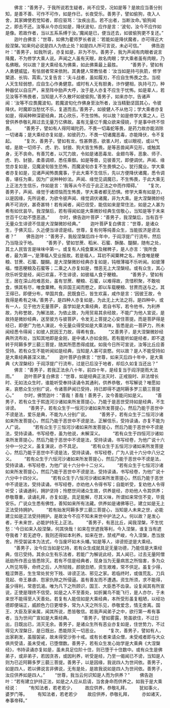 <!-- { "loadSidebar": true } -->
　　佛言：“善男子，于我所说若生疑者，尚不应受，况如是等？是故应当善分别知，是善不善、可作不可作，如是作已，长夜受乐。善男子，譬如偷狗，夜入人舍，其家婢使若觉知者，即应驱骂：‘汝疾出去。若不出者，当断汝命。’偷狗闻之，即去不还。汝等从今亦应如是，降伏波旬，应作是言：‘波旬，汝今不应作如是像。若故作者，当以五系系缚于汝。’魔闻是已，便当还去，如彼偷狗更不复还。”
　　迦叶白佛言：“世尊，如佛为瞿师罗长者说：‘若能如是降伏魔者，亦可得近大般涅槃。’如来何必说是四人为依止处？如是四人所可言说，未必可信。”
　　佛告迦叶：“善男子，如我所说，亦复如是，非为不尔。善男子，我为声闻有肉眼者说言降魔，不为修学大乘人说。声闻之人虽有天眼，故名肉眼；学大乘者虽有肉眼，乃名佛眼。何以故？是大乘经名为佛乘，如此佛乘最上最胜。
　　“善男子，譬如有人勇健威猛，有怯弱者常来依附。其勇健人常教怯者：‘汝当如是持弓执箭，修学槊道、长钩、罥索。’又复告言：‘夫斗战者，虽如履刃，不应自生怖畏之念。当视人天生轻弱想，应自生心作勇健意。或时有人无有胆勇，诈作健相，执持弓刀，种种器仗以自庄严，来至阵中励声大呼，汝于是人亦复不应生于忧怖。如是辈人，若见汝等不怖畏者，当知是人不久散坏如彼偷狗。’善男子，如来亦尔，告诸声闻：‘汝等不应畏魔波旬。若魔波旬化作佛身至汝所者，汝当精勤坚固其心，令彼降伏。时魔即当愁忧不乐，复道而去。’善男子，如彼健人不从他习；学大乘者亦复如是，得闻种种深密经典，其心欣乐，不生惊怖。何以故？如是修学大乘之人，已曾供养恭敬礼拜过去无量万亿佛故。虽有无量亿千魔众欲来侵娆，于是事中终不惊畏。
　　“善男子，譬如有人得阿竭陀药，不畏一切毒蛇等畏，是药力故亦能消除一切诸毒；是大乘经亦复如是，如彼药力，不畏一切诸魔恶毒，亦能降伏，令不复起。
　　“复次，善男子，譬如有龙，性甚弊恶，欲害人时，或以眼视，或以气嘘，是故一切师子、虎、豹、豺狼、狗犬皆生怖畏。是等恶兽闻声见形，或触其身，无不丧命。有善咒者，以咒力故，令如是诸恶毒龙、金翅鸟等，恶象、师子、虎、豹、豺狼，柔善调顺，悉任乘御。如是等兽，见彼善咒，即便调伏。声闻、缘觉亦复如是，见魔波旬皆生恐怖，而魔波旬亦复不生畏惧之心，犹行魔业。学大乘者亦复如是，见诸声闻怖畏魔事，于此大乘不生信乐，先以方便降伏诸魔，悉令调善，堪任为乘，因为广说种种妙法。声闻、缘觉见调魔已，不生怖畏，于此大乘无上正法方生信乐，作如是言：‘我等从今不应于此正法之中而作障碍。’
　　“复次，善男子，声闻、缘觉于诸烦恼而生怖畏，学大乘者都无恐惧。修学大乘有如是力，以是因缘，先所说者，为欲令彼声闻、缘觉调伏诸魔，非为大乘。是大涅槃微妙经典不可消伏，甚奇甚特！若有闻者，闻已信受，能信如来是常住法，如是之人甚为希有如优昙华。我涅槃后，若有得闻如是大乘微妙经典生信敬心，当知是等于未来世百千亿劫不堕恶道。”
　　尔时，佛告迦叶菩萨：“善男子，我涅槃后，当有百千无量众生诽谤不信是大涅槃微妙经典。”
　　迦叶菩萨复白佛言：“世尊，是诸众生，于佛灭后，久近便当诽谤是经。世尊，复有何等纯善众生，当能拔济是谤法者？”
　　佛告迦叶：“善男子，我般涅槃后四十年中，于阎浮提广行流布，然后乃当隐没于地。
　　“善男子，譬如甘蔗、稻米、石蜜、酥酪、醍醐，随有之处，其土人民皆言是味味中第一。或复有人纯食粟米及稊稗子，是人亦言：‘我所食者，最为第一。’是薄福人受业报故。若是福人，耳初不闻粟稗之名，所食唯是粳粮、甘蔗、石蜜、醍醐。是大涅槃微妙经典亦复如是，钝根薄福不乐听闻。如彼薄福，憎恶粳粮及石蜜等；二乘之人亦复如是，憎恶无上大涅槃经。或有众生，其心欣乐听受是经，闻已欢喜，不生诽谤，如彼福人食于粳粮。
　　“善男子，譬如有王，居在深山险难恶处，虽有甘蔗、粳粮、石蜜，以难得故，贪惜积聚，不敢啖食，惧其有尽，唯食粟稗。有异国王闻而愍之，即以车载粳粮、甘蔗而送与之。其王得已，即便分布，举国共食。民既食已，皆生欢喜，咸作是言：‘因彼王故，令我得是希有之味。’善男子，是四种人亦复如是，为此无上大法之将。是四种中，或有一人，见于他方无量菩萨，虽学如是大乘经典，若自书写，若令他书，为利养故，为称誉故，为解法故，为依止故，为用贸易其余经故，不能广为他人宣说，是故持是微妙经典，送至彼方与彼菩萨，令发无上菩提之心安住菩提。而是菩萨得是经已，即便广为他人演说，令无量众得受如是大乘法味，皆悉是此一菩萨力，所未闻经悉令得闻；如彼人民因王力故，得希有食。
　　“又善男子，是大涅槃微妙经典所流布处，当知其地即是金刚，是中诸人亦如金刚。若有能听如是经者，即不退转于阿耨多罗三藐三菩提，随其所愿悉得成就。如我今日所可宣说，汝等比丘应善受持。若有众生不能听闻如是经典，当知是人甚可哀愍。何以故？是人不能受持如是大乘经典甚深义故。”
　　迦叶菩萨白佛言：“世尊，如来灭后四十年中，是大乘典《大涅槃经》于阎浮提广行流布，过是已后没于地者，却后久如复当还出？”
　　佛言：“善男子，若我正法余八十年，前四十年，是经复当于阎浮提雨大法雨。”
　　迦叶菩萨复白佛言：“世尊，如是经典正法灭时、正戒毁时、非法增长时、无如法众生时，谁能听受奉持读诵令其通利，供养恭敬，书写解说？唯愿如来，哀愍众生分别广说，令诸菩萨闻已受持，持已即得不退阿耨多罗三藐三菩提心。”
　　尔时，佛赞迦叶：“善哉！善哉！善男子，汝今善能问如是义。
　　“善男子，若有众生于熙连河沙诸如来所发菩提心，乃能于是恶世受持如是经典，不生诽谤。
　　“善男子，若有众生于一恒河沙诸如来所发菩提心，然后乃能于恶世中不谤是法，爱乐是典，不能为人分别广说。
　　“善男子，若有众生于二恒河沙诸如来所发菩提心，然后乃能于恶世中不谤是法，正解信乐，受持读诵，亦复不能为人广说。
　　“若有众生于三恒河沙诸如来所发菩提心，然后乃能于恶世中不谤是法，受持读诵，书写经卷，虽为他说，未解深义。
　　“若有众生于四恒河沙诸如来所发菩提心，然后乃能于恶世中不谤是法，受持读诵，书写经卷，为他广说十六分中一分之义，虽复演说，亦不具足。
　　“若有众生于五恒河沙诸如来所发菩提心，然后乃能于恶世中不谤是法，受持读诵，书写经卷，广为人说十六分中八分之义。
　　“若有众生于六恒河沙诸如来所发菩提心，然后乃能于恶世中不谤是法，受持读诵，书写经卷，为他广说十六分中十二分义。
　　“若有众生于七恒河沙诸如来所发菩提心，然后乃能于恶世中不谤是法，受持读诵，书写经卷，为他广说十六分中十四分义。
　　“若有众生于八恒河沙诸如来所发菩提心，然后乃能于恶世中不谤是法，受持读诵，书写经卷，亦劝他人令得书写；自能听受，复劝他人令得听受；读诵通利，拥护坚持；怜愍世间诸众生故，供养是经，亦劝他人令其供养；恭敬尊重，读诵礼拜，亦复如是。具足能解，尽其义味，所谓如来常住不变，毕竟安乐。广说众生悉有佛性，善知如来所有法藏。供养如是诸佛等已，建立如是无上正法受持拥护。
　　“若有始发阿耨多罗三藐三菩提心，当知是人未来之世，必能建立如是正法受持拥护。是故汝今不应不知未来世中护法之人。何以故？是发心者，于未来世，必能护持无上正法。
　　“善男子，有恶比丘，闻我涅槃，不生忧愁：‘今日如来入般涅槃，何其快哉！如来在世遮我等利，今入涅槃，谁复当有遮夺我者？若无遮夺，我则还得如本利养。如来在世，禁戒严峻，今入涅槃，悉当放舍。所受袈裟本为法式，今当废坏如木头幡。’如是等人，诽谤拒逆是大乘经。
　　“善男子，汝今应当如是忆持，若有众生成就具足无量功德，乃能信是大乘经典，信已受持。其余众生有乐法者，若能广为解说此经，其人闻已，过去无量阿僧祇劫所作恶业皆悉除灭。若有不信是经典者，现身当为无量病苦之所恼害，多为众人所见骂辱，命终之后，人所轻贱，颜貌丑陋，资生艰难，常不供足。虽复少得，粗涩弊恶，生生常处贫穷下贱、诽谤正法、邪见之家。若临终时，或值荒乱、刀兵竞起、帝王暴虐、怨家仇隙之所侵逼。虽有善友而不遭遇。资生所须，求不能得，虽少得利，常患饥渴。唯为凡下之所顾识，国王、大臣悉不齿录。设复闻其有所宣说，正使是理终不信受。如是之人不至善处，如折翼鸟不能飞行，是人亦尔，于未来世不能得至人天善处。若复有人能信如是大乘经典，本所受形虽复粗陋，以经功德即便端正，威颜色力日更增多，常为人天之所乐见，恭敬爱念，情无舍离。国王、大臣及家亲属，闻其所说，悉皆敬信。若我声闻弟子之中，欲行第一希有事者，当为世间广宣如是大乘经典。
　　“善男子，譬如雾露，势虽欲住，不过日出，日既出已，消灭无余。善男子，是诸众生所有恶业亦复如是，住世势力，不过得见大涅槃日，是日既出，悉能除灭一切恶业。
　　“复次，善男子，譬如有人，出家剃发，虽服袈裟，故未得受沙弥十戒。或有长者来请众僧，未受戒者即与大众俱共受请，虽未受戒，已堕僧数。善男子，若有众生发心始学是大乘典《大涅槃经》，书持读诵亦复如是，虽未具足位阶十住，则已堕于十住数中。或有众生是佛弟子，或非弟子，若因贪吝，或因利养，听受是经，乃至一偈闻已不谤，当知是人则为已近阿耨多罗三藐三菩提。善男子，以是因缘，我说四人为世间依。善男子，如是四人，若以佛说言非佛说，无有是处，是故我说如是四人为世间依。善男子，汝应供养如是四人。”
　　“世尊，我当云何识知是人而为供养？”
　　佛告迦叶：“若有建立护持正法，如是之人应从启请，当舍身命而供养之。如我于是大乘经说：
　　“有知法者，若老若少，
　　故应供养，恭敬礼拜，
　　犹如事火，婆罗门等。
　　有知法者，若老若少
　　故应供养，恭敬礼拜，
　　亦如诸天，奉事帝释。”
